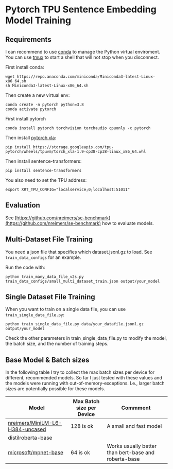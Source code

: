 # Pytorch TPU Sentence Embedding Model Training


## Requirements

I can recommend to use [conda](https://docs.conda.io/en/latest/miniconda.html) to manage the Python virtual enviroment. You can use [tmux](https://linuxize.com/post/getting-started-with-tmux/) to start a shell that will not stop when you disconnect.

First install conda:
```
wget https://repo.anaconda.com/miniconda/Miniconda3-latest-Linux-x86_64.sh
sh Miniconda3-latest-Linux-x86_64.sh
```

Then create a new virtual env:
```
conda create -n pytorch python=3.8
conda activate pytorch
```` 

First install pytorch
```
conda install pytorch torchvision torchaudio cpuonly -c pytorch
```

Then install [pytorch xla](https://cloud.google.com/tpu/docs/pytorch-xla-ug-tpu-vm):
```
pip install https://storage.googleapis.com/tpu-pytorch/wheels/tpuvm/torch_xla-1.9-cp38-cp38-linux_x86_64.whl
```

Then install sentence-transformers:
```
pip install sentence-transformers
```

You also need to set the TPU address:
```
export XRT_TPU_CONFIG="localservice;0;localhost:51011"
```

## Evaluation

See [https://github.com/nreimers/se-benchmark](https://github.com/nreimers/se-benchmark) how to evaluate models.


## Multi-Dataset File Training

You need a json file that specifies which dataset.jsonl.gz to load. See `train_data_configs` for an example.

Run the code with:
```
python train_many_data_file_v2s.py train_data_configs/small_multi_dataset_train.json output/your_model
```


## Single Dataset File Training
When you want to train on a single data file, you can use `train_single_data_file.py`:
```
python train_single_data_file.py data/your_datafile.jsonl.gz output/your_model
```

Check the other parameters in train_single_data_file.py to modify the model, the batch size, and the number of training steps.


## Base Model & Batch sizes

In the following table I try to collect the max batch sizes per device for different, recommended models. So far I just tested with these values and the models were running with out-of-memory-exceptions. I.e., larger batch sizes are potentially possible for these models. 

| Model | Max Batch size per Device | Commment |
| --- | --- | ---- |
| [nreimers/MiniLM-L6-H384-uncased](https://huggingface.co/nreimers/MiniLM-L6-H384-uncased) | 128 is ok | A small and fast model |
| distilroberta-base | | |
| [microsoft/mpnet-base](https://huggingface.co/microsoft/mpnet-base) | 64 is ok | Works usually better than bert-base and roberta-base |